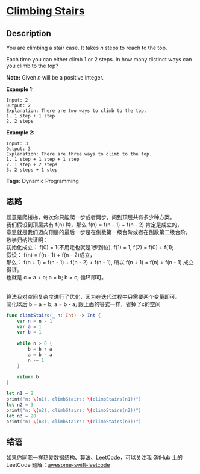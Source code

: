 # [Climbing Stairs][title]

## Description

You are climbing a stair case. It takes *n* steps to reach to the top.

Each time you can either climb 1 or 2 steps. In how many distinct ways can you climb to the top?

**Note:** Given *n* will be a positive integer.

**Example 1:**

```
Input: 2
Output: 2
Explanation: There are two ways to climb to the top.
1. 1 step + 1 step
2. 2 steps
```

**Example 2:**

```
Input: 3
Output: 3
Explanation: There are three ways to climb to the top.
1. 1 step + 1 step + 1 step
2. 1 step + 2 steps
3. 2 steps + 1 step
```

**Tags:** Dynamic Programming


## 思路

 题意是爬楼梯，每次你只能爬一步或者两步，问到顶层共有多少种方案。<br />
 我们假设到顶层共有 f(n) 种，那么 f(n) = f(n - 1) + f(n - 2) 肯定是成立的，<br />
 意思就是我们迈向顶层的最后一步是在倒数第一级台阶或者在倒数第二级台阶。 <br />
 数学归纳法证明： <br />
 初始化成立：  f(0) = 1(不用走也就是1步到位), f(1) = 1, f(2) = f(0) + f(1); <br />
 假设：  f(n) = f(n - 1) + f(n - 2)成立，<br />
 那么：  f(n + 1) = f(n - 1) + f(n - 2) + f(n - 1), 所以 f(n + 1) = f(n) + f(n - 1) 成立 <br />
 得证。 <br />
 也就是 c = a + b; a = b; b = c; 循环即可。 <br /><br />
 
 算法我对空间复杂度进行了优化，因为在迭代过程中只需要两个变量即可。 <br />
 简化以后 b = a + b; a = b - a; 跟上面的等式一样，省掉了c的空间
```swift
func climbStairs(_ n: Int) -> Int {
    var n = n - 1
    var a = 1
    var b = 1
    
    while n > 0 {
        b = b + a
        a = b - a
        n -= 1
    }
    
    return b
}

let n1 = 2
print("n: \(n1), climbStairs: \(climbStairs(n1))")
let n2 = 3
print("n: \(n2), climbStairs: \(climbStairs(n2))")
let n3 = 20
print("n: \(n3), climbStairs: \(climbStairs(n3))")
```


## 结语

如果你同我一样热爱数据结构、算法、LeetCode，可以关注我 GitHub 上的 LeetCode 题解：[awesome-swift-leetcode][zgpeace]



[title]: https://leetcode.com/problems/climbing-stairs
[zgpeace]: https://github.com/zgpeace/awesome-swift-leetcode
